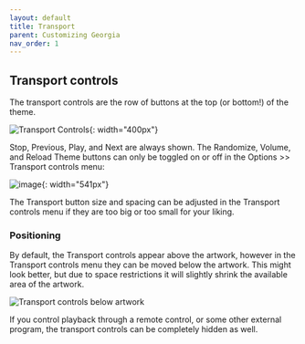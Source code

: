 ```yaml
---
layout: default
title: Transport
parent: Customizing Georgia
nav_order: 1
---
```

## Transport controls

The transport controls are the row of buttons at the top (or bottom!) of the theme.

![Transport Controls](https://user-images.githubusercontent.com/2282004/109108891-fab48180-76f9-11eb-9651-3189dcb94b34.png){: width="400px"}

Stop, Previous, Play, and Next are always shown. The Randomize, Volume, and Reload Theme buttons can only be toggled on or off in the Options >> Transport controls menu:

![image](https://user-images.githubusercontent.com/2282004/109109095-5252ed00-76fa-11eb-9ca6-097a4401c14c.png){: width="541px"}

The Transport button size and spacing can be adjusted in the Transport controls menu if they are too big or too small for your liking.

### Positioning

By default, the Transport controls appear above the artwork, however in the Transport controls menu they can be moved below the artwork. This might look better, but due to space restrictions it will slightly shrink the available area of the artwork.

![Transport controls below artwork](https://user-images.githubusercontent.com/2282004/109109393-dc9b5100-76fa-11eb-82d4-aca6465f0f9e.png)

If you control playback through a remote control, or some other external program, the transport controls can be completely hidden as well.
